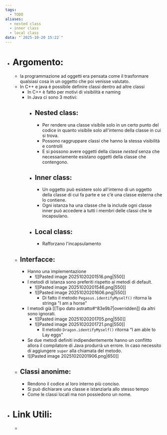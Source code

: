 ```yaml
---
tags:
  - TODO
aliases:
  - nested class
  - inner class
  - local class
data: "`2025-10-20 15:22`"
---
```

- # Argomento:
	-  la programmazione ad oggetti era pensata come il trasformare qualsiasi cosa in un oggetto che poi venisse valutato.
	- In C++ e java è possibile definire classi dentro ad altre classi
		- In C++ è fatto per motivi di visibilità e naming
		- In Java ci sono 3 motivi:
			- ## Nested class:
				- Per rendere una classe visibile solo in un certo punto del codice in quanto visibile solo all'interno della classe in cui si trova.
				- Possono raggruppare classi che hanno la stessa visibilità e controlli
				- E si possono avere oggetti della classe _nested_ senza che necessariamente esistano oggetti della classe che contengono.
			- ## Inner class:
				- Un oggetto può esistere solo all'interno di un oggetto della classe di cui fa parte e se c'è una classe esterna che lo contiene.
				- Ogni istanza ha una classe che la include ogni classe inner può accedere a tutti i membri delle classi che le incapsulano.
			- ## Local class:
				- Rafforzano l'incapsulamento 
	- ## Interfacce:
		- Hanno una implementazione
			- ![[Pasted image 20251020201516.png|550]]
		- I metodi di istanza sono preferiti rispetto ai metodi di default.
			- ![[Pasted image 20251020201546.png|550]]
			- ![[Pasted image 20251020201606.png|550]]
				- Di fatto il metodo `Pegasus.identifyMyself()` ritorna la stringa "I am a horse"
		- I metodi già [[Tipo dato astratto#^83e9b7|overridden]] da altri sono ignorati.
			- ![[Pasted image 20251020201705.png|550]]
			- ![[Pasted image 20251020201721.png|550]]
				- Il metodo `Dragon.identifyMyself()` ritorna “I am able to Lay eggs”
		- Se due metodi definiti indipendentemente hanno un conflitto allora il compilatore di Java produrrà un errore. In caso necessito di aggiungere `super` alla chiamata del metodo.
		- ![[Pasted image 20251020201906.png|650]]
	- ## Classi anonime:
		- Rendono il codice al loro interno più conciso.
		- Si può dichiarare una classe e istanziarla allo stesso tempo
		- Come le classi locali ma non possiedono un nome.
- # Link Utili:
	- 